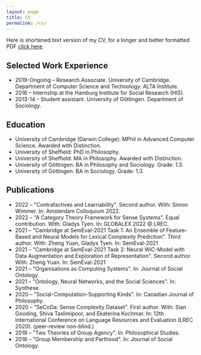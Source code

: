 ```yaml
---
layout: page
title: CV
permalink: /cv/
---
```



Here is shortened text version of my CV, for a longer and better formatted PDF [click here](/assets/cv_strohmaier.pdf).


## Selected Work Experience
- 2019-Ongoing – Research Associate. University of Cambridge. Department of Computer Science and Technology. ALTA Institute.
- 2016 – Internship at the Hamburg Institute for Social Research (HIS).
- 2013-14 – Student assistant. University of Göttingen. Department of Sociology.

## Education

- University of Cambridge (Darwin College): MPhil in Advanced Computer Science. Awarded with Distinction.
- University of Sheffield: PhD in Philosophy.
- University of Sheffield: MA in Philosophy. Awarded with Distinction.
- University of Göttingen: BA in Philosophy and Sociology. Grade: 1.3.
- University of Göttingen: BA in Sociology. Grade: 1.3.

## Publications
- 2022 – "Contrafactives and Learnability". Second author. With: Simon Wimmer. In: Amsterdam Colloquium 2022.
- 2022 – "A Category Theory Framework for Sense Systems". Equal contribution. With: Gladys Tyen. In: GLOBALEX 2022 @ LREC.
- 2021 – "Cambridge at SemEval-2021 Task 1: An Ensemble of Feature-Based and Neural Models for Lexical Complexity Prediction". Third author. With: Zheng Yuan, Gladys Tyen. In: SemEval-2021
- 2021 – "Cambridge at SemEval-2021 Task 2: Neural WiC-Model with Data Augmentation and Exploration of Representation". Second author. With: Zheng Yuan. In: SemEval-2021
- 2021 – "Organisations as Computing Systems". In: Journal of Social Ontology.
- 2021 – "Ontology, Neural Networks, and the Social Sciences". In: Synthese.
- 2020 – "Social-Computation-Supporting Kinds". In: Canadian Journal of Philosophy.
- 2020 – "SeCoDa: Sense Complexity Dataset". First author. With: Sian Gooding, Shiva Taslimipoor, and Ekaterina Kochmar. In: 12th International Conference on Language Resources and Evaluation (LREC 2020). (peer-review non-blind.)
- 2019 – "Two Theories of Group Agency". In: Philosophical Studies.
- 2018 – "Group Membership and Parthood". In: Journal of Social Ontology.

